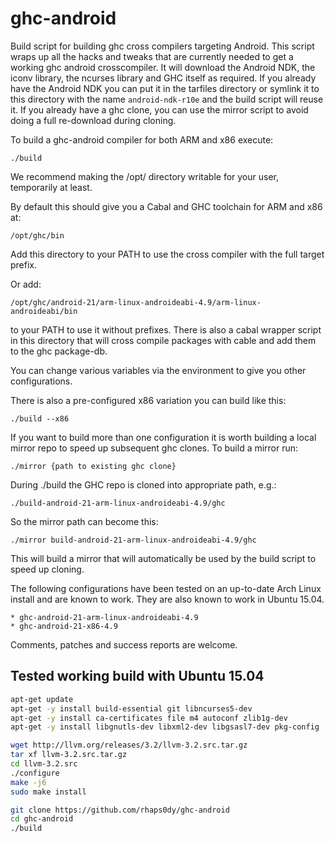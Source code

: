 ghc-android
===========

Build script for building ghc cross compilers targeting Android. This
script wraps up all the hacks and tweaks that are currently needed to
get a working ghc android crosscompiler. It will download the Android
NDK, the iconv library, the ncurses library and GHC itself as
required. If you already have the Android NDK you can put it in the
tarfiles directory or symlink it to this directory with the name
`android-ndk-r10e` and the build script will reuse it. If you already have a
ghc clone, you can use the mirror script to avoid doing a full
re-download during cloning.

To build a ghc-android compiler for both ARM and x86 execute:

    ./build

We recommend making the /opt/ directory writable for your user, temporarily at
least.

By default this should give you a Cabal and GHC toolchain for ARM and x86 at:

    /opt/ghc/bin

Add this directory to your PATH to use the cross compiler with the
full target prefix.

Or add:

    /opt/ghc/android-21/arm-linux-androideabi-4.9/arm-linux-androideabi/bin

to your PATH to use it without prefixes. There is also a cabal wrapper
script in this directory that will cross compile packages with cable
and add them to the ghc package-db.

You can change various variables via the environment to give you other
configurations.

There is also a pre-configured x86 variation you can build like this:

    ./build --x86

If you want to build more than one configuration it is worth building
a local mirror repo to speed up subsequent ghc clones. To build a
mirror run:

    ./mirror {path to existing ghc clone}
    
During ./build the GHC repo is cloned into appropriate path, e.g.:

    ./build-android-21-arm-linux-androideabi-4.9/ghc
    
So the mirror path can become this:

    ./mirror build-android-21-arm-linux-androideabi-4.9/ghc

This will build a mirror that will automatically be used by the build
script to speed up cloning.

The following configurations have been tested on an up-to-date Arch
Linux install and are known to work. They are also known to work in Ubuntu
15.04.

    * ghc-android-21-arm-linux-androideabi-4.9
    * ghc-android-21-x86-4.9

Comments, patches and success reports are welcome.

## Tested working build with Ubuntu 15.04

```sh
apt-get update
apt-get -y install build-essential git libncurses5-dev
apt-get -y install ca-certificates file m4 autoconf zlib1g-dev
apt-get -y install libgnutls-dev libxml2-dev libgsasl7-dev pkg-config

wget http://llvm.org/releases/3.2/llvm-3.2.src.tar.gz
tar xf llvm-3.2.src.tar.gz
cd llvm-3.2.src
./configure
make -j6
sudo make install

git clone https://github.com/rhaps0dy/ghc-android
cd ghc-android
./build
```
